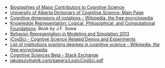 <!-- 
.. title: Cognitive Science Links
.. slug: cognitive-science-links
.. date: 2015-09-10 15:12:46 UTC-04:00
.. tags: 
.. category: 
.. link: 
.. description: 
.. type: text
-->

-    [Biographies of Major Contributors to Cognitive Science](http://mechanism.ucsd.edu/~bill/research/ANAUT.html#G)
-    [University of Alberta Dictionary of Cognitive Science: Main Page](http://www.bcp.psych.ualberta.ca/~mike/Pearl_Street/Dictionary/dictionary.html)
-    [Cognitive dimensions of notations - Wikipedia, the free encyclopedia](http://en.wikipedia.org/wiki/Cognitive_dimensions_of_notations)
-    [Knowledge Representation: Logical, Philosophical, and Computational Foundations](http://www.jfsowa.com/krbook/index.htm): Book by J.F. Sowa
-    [Behavior Representation in Modeling and Simulation 2013](http://cc.ist.psu.edu/BRIMS2013/archives/2013/)
-    [iCogSci - Cogntive Science Related Demos and Experiments](http://www.cogs.indiana.edu/icogsci/demo.shtml)
-    [List of institutions granting degrees in cognitive science - Wikipedia, the free encyclopedia](http://en.wikipedia.org/wiki/List_of_institutions_granting_degrees_in_cognitive_science)
-    [Cognitive Sciences Beta - Stack Exchange](http://cogsci.stackexchange.com)
-    [jakubszymanik.com/papers/LogicCogSci.pdf](http://jakubszymanik.com/papers/LogicCogSci.pdf)
